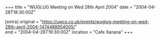 +++
title = "WUGLUG Meeting on Wed 28th April 2004"
date = "2004-04-28T18:30:00Z"

[extra]
original = "https://uwcs.co.uk/events/wuglug-meeting-on-wed-28th-april-2004-1474488954005/"    
end = "2004-04-28T19:30:00Z"
location = "Cafe Xanana"
+++



